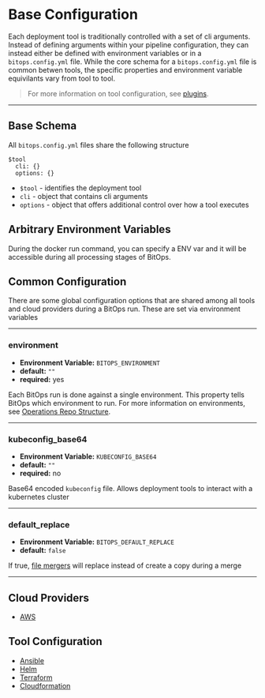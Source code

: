 # Base Configuration

Each deployment tool is traditionally controlled with a set of cli arguments. Instead of defining arguments within your pipeline configuration, they can instead either be defined with environment variables or in a `bitops.config.yml` file. While the core schema for a `bitops.config.yml` file is common betwen tools, the specific properties and environment variable equivilants vary from tool to tool.

> For more information on tool configuration, see [plugins](plugins.md).

-------------------
## Base Schema
All `bitops.config.yml` files share the following structure
```
$tool
  cli: {}
  options: {}
```
* `$tool` - identifies the deployment tool
* `cli` - object that contains cli arguments
* `options` - object that offers additional control over how a tool executes

## Arbitrary Environment Variables
During the docker run command, you can specify a ENV var and it will be accessible during all processing stages of BitOps. 

## Common Configuration
There are some global configuration options that are shared among all tools and cloud providers during a BitOps run. These are set via environment variables

-------------------
### environment
* **Environment Variable:** `BITOPS_ENVIRONMENT`
* **default:** `""`
* **required:** yes

Each BitOps run is done against a single environment. This property tells BitOps which environment to run. For more information on environments, see [Operations Repo Structure](operations-repo-structure.md#environment-directories).

-------------------
### kubeconfig_base64
* **Environment Variable:** `KUBECONFIG_BASE64`
* **default:** `""`
* **required:** no

Base64 encoded `kubeconfig` file. Allows deployment tools to interact with a kubernetes cluster

-------------------
### default_replace
* **Environment Variable:** `BITOPS_DEFAULT_REPLACE`
* **default:** `false`

If true, [file mergers](default-environment.md) will replace instead of create a copy during a merge

-------------------
## Cloud Providers
* [AWS](cloud-configuration/configuration-aws.md)

## Tool Configuration
* [Ansible](tool-configuration/configuration-ansible.md)
* [Helm](tool-configuration/configuration-helm.md)
* [Terraform](tool-configuration/configuration-terraform.md)
* [Cloudformation](tool-configuration/configuration-cloudformation.md)